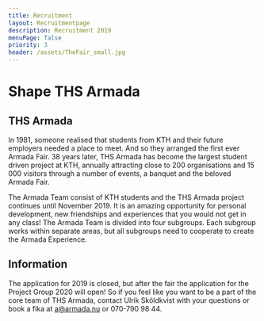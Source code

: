 ```yaml
---
title: Recruitment
layout: Recruitmentpage
description: Recruitment 2019
menuPage: false
priority: 3
header: /assets/TheFair_small.jpg
---
```

# Shape THS Armada 

## THS Armada

In 1981, someone realised that students from KTH and their future employers needed a place to meet. And so they arranged the first ever Armada Fair. 38 years later, THS Armada has become the largest student driven project at KTH, annually attracting close to 200 organisations and 15 000 visitors through a number of events, a banquet and the beloved Armada Fair.

The Armada Team consist of KTH students and the THS Armada project continues until November 2019. It is an amazing opportunity for personal development, new friendships and experiences that you would not get in any class! The Armada Team is divided into four subgroups. Each subgroup works within separate areas, but all subgroups need to cooperate to create the Armada Experience. 



## Information

The application for 2019 is closed, but after the fair the application for the Project Group 2020 will open! So if you feel like you want to be a part of the core team of THS Armada, contact Ulrik Sköldkvist with your questions or book a fika at a@armada.nu or 070-790 98 44.
